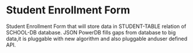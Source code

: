 # Student Enrollment Form
Student Enrollment Form that will store data in STUDENT-TABLE relation of SCHOOL-DB database.
JSON PowerDB fills gaps from database to big data,it is pluggable with new algorithm and also pluggable anduser defined API.
